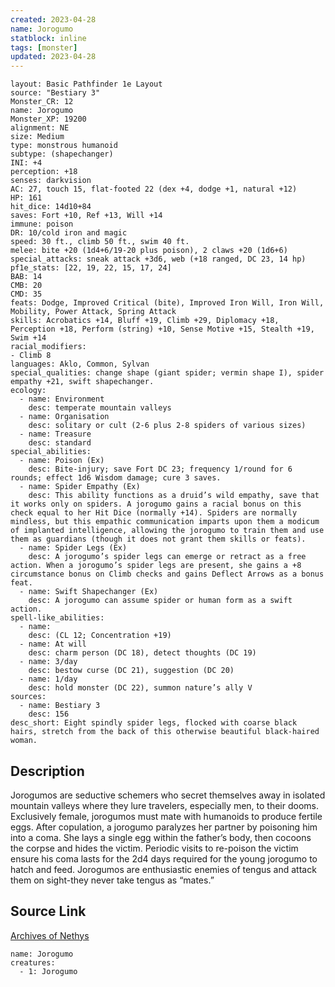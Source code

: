 ```yaml
---
created: 2023-04-28
name: Jorogumo
statblock: inline
tags: [monster]
updated: 2023-04-28
---
```

```statblock
layout: Basic Pathfinder 1e Layout
source: "Bestiary 3"
Monster_CR: 12
name: Jorogumo
Monster_XP: 19200
alignment: NE
size: Medium
type: monstrous humanoid
subtype: (shapechanger)
INI: +4
perception: +18
senses: darkvision
AC: 27, touch 15, flat-footed 22 (dex +4, dodge +1, natural +12)
HP: 161
hit_dice: 14d10+84
saves: Fort +10, Ref +13, Will +14
immune: poison
DR: 10/cold iron and magic
speed: 30 ft., climb 50 ft., swim 40 ft.
melee: bite +20 (1d4+6/19-20 plus poison), 2 claws +20 (1d6+6)
special_attacks: sneak attack +3d6, web (+18 ranged, DC 23, 14 hp)
pf1e_stats: [22, 19, 22, 15, 17, 24]
BAB: 14
CMB: 20
CMD: 35
feats: Dodge, Improved Critical (bite), Improved Iron Will, Iron Will, Mobility, Power Attack, Spring Attack
skills: Acrobatics +14, Bluff +19, Climb +29, Diplomacy +18, Perception +18, Perform (string) +10, Sense Motive +15, Stealth +19, Swim +14
racial_modifiers:
- Climb 8
languages: Aklo, Common, Sylvan
special_qualities: change shape (giant spider; vermin shape I), spider empathy +21, swift shapechanger.
ecology:
  - name: Environment
    desc: temperate mountain valleys
  - name: Organisation
    desc: solitary or cult (2-6 plus 2-8 spiders of various sizes)
  - name: Treasure
    desc: standard
special_abilities:
  - name: Poison (Ex)
    desc: Bite-injury; save Fort DC 23; frequency 1/round for 6 rounds; effect 1d6 Wisdom damage; cure 3 saves.
  - name: Spider Empathy (Ex)
    desc: This ability functions as a druid’s wild empathy, save that it works only on spiders. A jorogumo gains a racial bonus on this check equal to her Hit Dice (normally +14). Spiders are normally mindless, but this empathic communication imparts upon them a modicum of implanted intelligence, allowing the jorogumo to train them and use them as guardians (though it does not grant them skills or feats).
  - name: Spider Legs (Ex)
    desc: A jorogumo’s spider legs can emerge or retract as a free action. When a jorogumo’s spider legs are present, she gains a +8 circumstance bonus on Climb checks and gains Deflect Arrows as a bonus feat.
  - name: Swift Shapechanger (Ex)
    desc: A jorogumo can assume spider or human form as a swift action.
spell-like_abilities:
  - name:
    desc: (CL 12; Concentration +19)
  - name: At will
    desc: charm person (DC 18), detect thoughts (DC 19)
  - name: 3/day
    desc: bestow curse (DC 21), suggestion (DC 20)
  - name: 1/day
    desc: hold monster (DC 22), summon nature’s ally V
sources:
  - name: Bestiary 3
    desc: 156
desc_short: Eight spindly spider legs, flocked with coarse black hairs, stretch from the back of this otherwise beautiful black-haired woman.
```
## Description
Jorogumos are seductive schemers who secret themselves away in isolated mountain valleys where they lure travelers, especially men, to their dooms. Exclusively female, jorogumos must mate with humanoids to produce fertile eggs. After copulation, a jorogumo paralyzes her partner by poisoning him into a coma. She lays a single egg within the father’s body, then cocoons the corpse and hides the victim. Periodic visits to re-poison the victim ensure his coma lasts for the 2d4 days required for the young jorogumo to hatch and feed. Jorogumos are enthusiastic enemies of tengus and attack them on sight-they never take tengus as “mates.”
## Source Link
[Archives of Nethys](https://aonprd.com/MonsterDisplay.aspx?ItemName=Jorogumo)
```encounter-table
name: Jorogumo
creatures:
  - 1: Jorogumo
```
